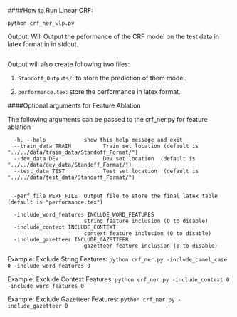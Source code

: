 ####How to Run Linear CRF:


```
python crf_ner_wlp.py

```
Output: Will Output the peformance of the CRF model on the test data in latex format in in stdout.

```

```

Output will also create following two files:

1) `Standoff_Outputs/`: to store the prediction of them model.

2) `performance.tex`: store the performance in latex format.


####Optional arguments for Feature Ablation

The following arguments can be passed to the crf_ner.py for feature ablation
```
  -h, --help            show this help message and exit
  --train_data TRAIN          Train set location (default is "../../data/train_data/Standoff_Format/")
  --dev_data DEV              Dev set location  (default is "../../data/dev_data/Standoff_Format/")
  --test_data TEST            Test set location  (default is "../../data/test_data/Standoff_Format/")

  
  -perf_file PERF_FILE  Output file to store the final latex table (default is "performance.tex")
  
  -include_word_features INCLUDE_WORD_FEATURES
                        string feature inclusion (0 to disable)
  -include_context INCLUDE_CONTEXT
                        context feature inclusion (0 to disable)
  -include_gazetteer INCLUDE_GAZETTEER
                        gazetteer feature inclusion (0 to disable)
```

Example: Exclude String Features:  `python crf_ner.py -include_camel_case 0 -include_word_features 0`

Example: Exclude Context Features:  `python crf_ner.py -include_context 0 -include_word_features 0`


Example: Exclude Gazetteer Features:  `python crf_ner.py -include_gazetteer 0`





